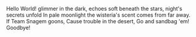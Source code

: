 Hello World!
glimmer in the dark,
echoes soft beneath the stars,
night's secrets unfold
In pale moonlight
the wisteria's scent
comes from far away.
If Team Snagem goons,
Cause trouble in the desert,
Go and sandbag 'em!
Goodbye!